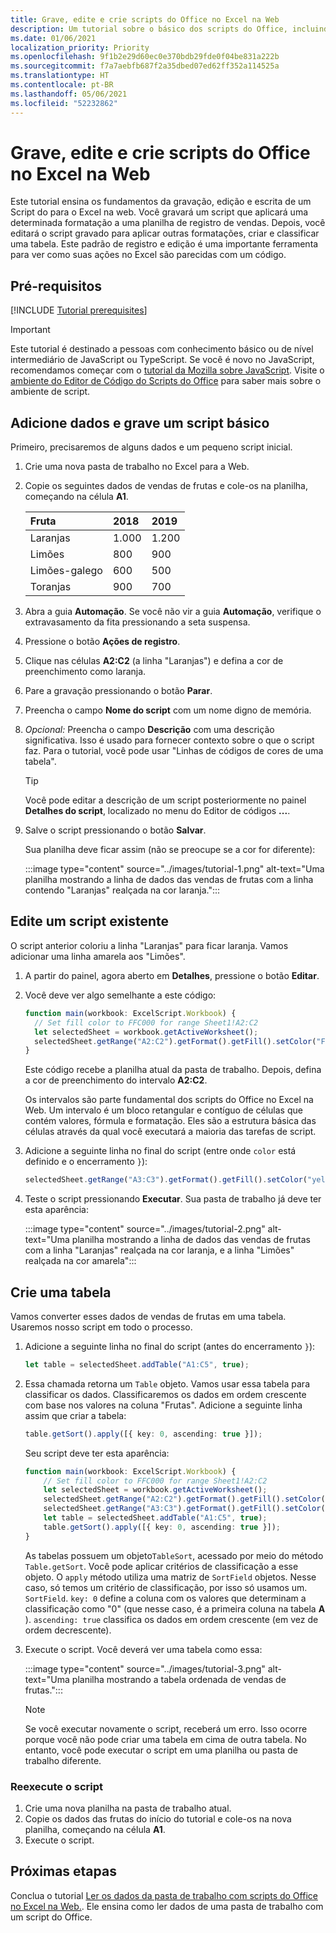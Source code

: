 ```yaml
---
title: Grave, edite e crie scripts do Office no Excel na Web
description: Um tutorial sobre o básico dos scripts do Office, incluindo a gravação de scripts com o Gravador de ações e a gravação de dados em uma pasta de trabalho.
ms.date: 01/06/2021
localization_priority: Priority
ms.openlocfilehash: 9f1b2e29d60ec0e370bdb29fde0f04be831a222b
ms.sourcegitcommit: f7a7aebfb687f2a35dbed07ed62ff352a114525a
ms.translationtype: HT
ms.contentlocale: pt-BR
ms.lasthandoff: 05/06/2021
ms.locfileid: "52232862"
---
```

# <a name="record-edit-and-create-office-scripts-in-excel-on-the-web"></a>Grave, edite e crie scripts do Office no Excel na Web

Este tutorial ensina os fundamentos da gravação, edição e escrita de um Script do para o Excel na web. Você gravará um script que aplicará uma determinada formatação a uma planilha de registro de vendas. Depois, você editará o script gravado para aplicar outras formatações, criar e classificar uma tabela. Este padrão de registro e edição é uma importante ferramenta para ver como suas ações no Excel são parecidas com um código.

## <a name="prerequisites"></a>Pré-requisitos

[!INCLUDE [Tutorial prerequisites](../includes/tutorial-prerequisites.md)]

> [!IMPORTANT]
> Este tutorial é destinado a pessoas com conhecimento básico ou de nível intermediário de JavaScript ou TypeScript. Se você é novo no JavaScript, recomendamos começar com o [tutorial da Mozilla sobre JavaScript](https://developer.mozilla.org/docs/Web/JavaScript/Guide/Introduction). Visite o [ambiente do Editor de Código do Scripts do Office](../overview/code-editor-environment.md) para saber mais sobre o ambiente de script.

## <a name="add-data-and-record-a-basic-script"></a>Adicione dados e grave um script básico

Primeiro, precisaremos de alguns dados e um pequeno script inicial.

1. Crie uma nova pasta de trabalho no Excel para a Web.
2. Copie os seguintes dados de vendas de frutas e cole-os na planilha, começando na célula **A1**.

    |Fruta |2018 |2019 |
    |:---|:---|:---|
    |Laranjas |1.000 |1.200 |
    |Limões |800 |900 |
    |Limões-galego |600 |500 |
    |Toranjas |900 |700 |

3. Abra a guia **Automação**. Se você não vir a guia **Automação**, verifique o extravasamento da fita pressionando a seta suspensa.
4. Pressione o botão **Ações de registro**.
5. Clique nas células **A2:C2** (a linha "Laranjas") e defina a cor de preenchimento como laranja.
6. Pare a gravação pressionando o botão **Parar**.
7. Preencha o campo **Nome do script** com um nome digno de memória.
8. *Opcional:* Preencha o campo **Descrição** com uma descrição significativa. Isso é usado para fornecer contexto sobre o que o script faz. Para o tutorial, você pode usar "Linhas de códigos de cores de uma tabela".

   > [!TIP]
   > Você pode editar a descrição de um script posteriormente no painel **Detalhes do script**, localizado no menu do Editor de códigos **...**.

9. Salve o script pressionando o botão **Salvar**.

    Sua planilha deve ficar assim (não se preocupe se a cor for diferente):

    :::image type="content" source="../images/tutorial-1.png" alt-text="Uma planilha mostrando a linha de dados das vendas de frutas com a linha contendo &quot;Laranjas&quot; realçada na cor laranja.":::

## <a name="edit-an-existing-script"></a>Edite um script existente

O script anterior coloriu a linha "Laranjas" para ficar laranja. Vamos adicionar uma linha amarela aos "Limões".

1. A partir do painel, agora aberto em **Detalhes**, pressione o botão **Editar**.
2. Você deve ver algo semelhante a este código:

    ```TypeScript
    function main(workbook: ExcelScript.Workbook) {
      // Set fill color to FFC000 for range Sheet1!A2:C2
      let selectedSheet = workbook.getActiveWorksheet();
      selectedSheet.getRange("A2:C2").getFormat().getFill().setColor("FFC000");
    }
    ```

    Este código recebe a planilha atual da pasta de trabalho. Depois, defina a cor de preenchimento do intervalo **A2:C2**.

    Os intervalos são parte fundamental dos scripts do Office no Excel na Web. Um intervalo é um bloco retangular e contíguo de células que contém valores, fórmula e formatação. Eles são a estrutura básica das células através da qual você executará a maioria das tarefas de script.

3. Adicione a seguinte linha no final do script (entre onde `color` está definido e o encerramento `}`):

    ```TypeScript
    selectedSheet.getRange("A3:C3").getFormat().getFill().setColor("yellow");
    ```

4. Teste o script pressionando **Executar**. Sua pasta de trabalho já deve ter esta aparência:

    :::image type="content" source="../images/tutorial-2.png" alt-text="Uma planilha mostrando a linha de dados das vendas de frutas com a linha &quot;Laranjas&quot; realçada na cor laranja, e a linha &quot;Limões&quot; realçada na cor amarela":::

## <a name="create-a-table"></a>Crie uma tabela

Vamos converter esses dados de vendas de frutas em uma tabela. Usaremos nosso script em todo o processo.

1. Adicione a seguinte linha no final do script (antes do encerramento `}`):

    ```TypeScript
    let table = selectedSheet.addTable("A1:C5", true);
    ```

2. Essa chamada retorna um `Table` objeto. Vamos usar essa tabela para classificar os dados. Classificaremos os dados em ordem crescente com base nos valores na coluna "Frutas". Adicione a seguinte linha assim que criar a tabela:

    ```TypeScript
    table.getSort().apply([{ key: 0, ascending: true }]);
    ```

    Seu script deve ter esta aparência:

    ```TypeScript
    function main(workbook: ExcelScript.Workbook) {
        // Set fill color to FFC000 for range Sheet1!A2:C2
        let selectedSheet = workbook.getActiveWorksheet();
        selectedSheet.getRange("A2:C2").getFormat().getFill().setColor("FFC000");
        selectedSheet.getRange("A3:C3").getFormat().getFill().setColor("yellow");
        let table = selectedSheet.addTable("A1:C5", true);
        table.getSort().apply([{ key: 0, ascending: true }]);
    }
    ```

    As tabelas possuem um objeto`TableSort`, acessado por meio do método `Table.getSort`. Você pode aplicar critérios de classificação a esse objeto. O `apply` método utiliza uma matriz de `SortField` objetos. Nesse caso, só temos um critério de classificação, por isso só usamos um. `SortField`. `key: 0` define a coluna com os valores que determinam a classificação como "0" (que nesse caso, é a primeira coluna na tabela **A** ). `ascending: true` classifica os dados em ordem crescente (em vez de ordem decrescente).

3. Execute o script. Você deverá ver uma tabela como essa:

    :::image type="content" source="../images/tutorial-3.png" alt-text="Uma planilha mostrando a tabela ordenada de vendas de frutas.":::

    > [!NOTE]
    > Se você executar novamente o script, receberá um erro. Isso ocorre porque você não pode criar uma tabela em cima de outra tabela. No entanto, você pode executar o script em uma planilha ou pasta de trabalho diferente.

### <a name="re-run-the-script"></a>Reexecute o script

1. Crie uma nova planilha na pasta de trabalho atual.
2. Copie os dados das frutas do início do tutorial e cole-os na nova planilha, começando na célula **A1**.
3. Execute o script.

## <a name="next-steps"></a>Próximas etapas

Conclua o tutorial [Ler os dados da pasta de trabalho com scripts do Office no Excel na Web.](excel-read-tutorial.md). Ele ensina como ler dados de uma pasta de trabalho com um script do Office.
